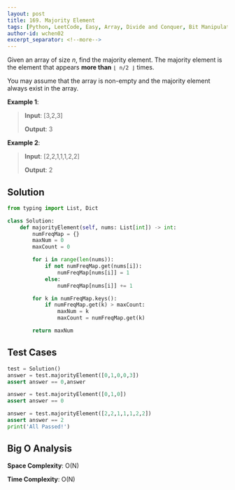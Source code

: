 ```yaml
---
layout: post
title: 169. Majority Element
tags: [Python, LeetCode, Easy, Array, Divide and Conquer, Bit Manipulation]
author-id: wchen02
excerpt_separator: <!--more-->
---
```

Given an array of size *n*, find the majority element. The majority element is the element that appears **more than** `⌊ n/2 ⌋` times.

You may assume that the array is non-empty and the majority element always exist in the array.

<!--more-->
**Example 1**:
> **Input**: [3,2,3]
>
> **Output**: 3

**Example 2**:
> **Input**: [2,2,1,1,1,2,2]
>
> **Output**: 2

## Solution

```python
from typing import List, Dict

class Solution:
    def majorityElement(self, nums: List[int]) -> int:
        numFreqMap = {}
        maxNum = 0
        maxCount = 0

        for i in range(len(nums)):
            if not numFreqMap.get(nums[i]):
                numFreqMap[nums[i]] = 1
            else:
                numFreqMap[nums[i]] += 1

        for k in numFreqMap.keys():
            if numFreqMap.get(k) > maxCount:
                maxNum = k
                maxCount = numFreqMap.get(k)

        return maxNum
```

## Test Cases

```python
test = Solution()
answer = test.majorityElement([0,1,0,0,3])
assert answer == 0,answer

answer = test.majorityElement([0,1,0])
assert answer == 0

answer = test.majorityElement([2,2,1,1,1,2,2])
assert answer == 2
print('All Passed!')
```

## Big O Analysis

**Space Complexity**: O(N)

**Time Complexity**: O(N)
